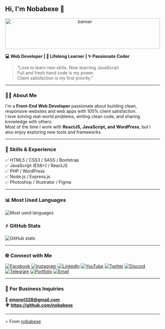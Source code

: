 <!-- Banner -->

## Hi, I'm **Nobabexe** 👋
<p align="center">
  <img src="https://scontent.fdac140-1.fna.fbcdn.net/v/t39.30808-6/475013099_1364202621701847_6812821878371601593_n.jpg?_nc_cat=105&ccb=1-7&_nc_sid=cc71e4&_nc_eui2=AeFM5vVUmRKDGTHPQS0PqxoKBDYverqlhnsENi96uqWGe9kswpqhzzR0PksQSMr6n3hTCvaYc1NsZX6WuUeZ2mZU&_nc_ohc=zmyOIuA8lOQQ7kNvwHqYLH0&_nc_oc=Adnumr-0hsKJSeWTEMeWGodj4OOD2KR9sEXCOeL1RchKFNUBzQsUFapMpRkKQFdkI2E&_nc_zt=23&_nc_ht=scontent.fdac140-1.fna&_nc_gid=IFfOXXVmx2KuZ9XlsjkBMQ&oh=00_Afere1LEzsXkWfceiWrIdNmkbIlK89eo2505eXckC-wFKg&oe=68FFF5BC" alt="banner" width="100%" height="100px" />
</p>


**💻 Web Developer | 🧠 Lifelong Learner | ✨ Passionate Coder**

> “Love to learn new skills. Now learning JavaScript.  
> Full and fresh hand code is my power.  
> Client satisfaction is my first priority.”

---

### 👨‍💻 About Me
I'm a **Front-End Web Developer** passionate about building clean, responsive websites and web apps with 100% client satisfaction.  
I love solving real-world problems, writing clean code, and sharing knowledge with others.  
Most of the time I work with **ReactJS, JavaScript, and WordPress**, but I also enjoy exploring new tools and frameworks.

---

### 🧩 Skills & Experience
✅ HTML5 / CSS3 / SASS / Bootstrap  
✅ JavaScript (ES6+) / ReactJS  
✅ PHP / WordPress  
✅ Node.js / Express.js  
✅ Photoshop / Illustrator / Figma  

---

### 📊 Most Used Languages
<p align="left">
  <img src="https://github-readme-stats.vercel.app/api/top-langs/?username=nobabexe&layout=compact&theme=dark&hide_border=true" alt="Most used languages" />
</p>

### ⚡ GitHub Stats
<p align="left">
  <img src="https://github-readme-stats.vercel.app/api?username=nobabexe&show_icons=true&theme=dark&hide_border=true" alt="GitHub stats" />
</p>

---

### 🌐 Connect with Me

[![Facebook](https://img.shields.io/badge/Facebook-1877F2?style=flat&logo=facebook&logoColor=white)](https://www.facebook.com/share/1CWrsfuESK/)
[![Instagram](https://img.shields.io/badge/Instagram-E4405F?style=flat&logo=instagram&logoColor=white)](https://instagram.com/YOUR_INSTAGRAM)
[![LinkedIn](https://img.shields.io/badge/LinkedIn-0A66C2?style=flat&logo=linkedin&logoColor=white)](https://linkedin.com/in/YOUR_LINKEDIN)
[![YouTube](https://img.shields.io/badge/YouTube-FF0000?style=flat&logo=youtube&logoColor=white)](https://youtube.com/@YOUR_CHANNEL)
[![Twitter](https://img.shields.io/badge/Twitter-1DA1F2?style=flat&logo=twitter&logoColor=white)](https://twitter.com/YOUR_TWITTER)
[![Discord](https://img.shields.io/badge/Discord-5865F2?style=flat&logo=discord&logoColor=white)](https://discord.gg/YOUR_DISCORD)
[![Telegram](https://img.shields.io/badge/Telegram-26A5E4?style=flat&logo=telegram&logoColor=white)](https://t.me/YOUR_TELEGRAM)
[![Portfolio](https://img.shields.io/badge/Portfolio-000000?style=flat&logo=firefox&logoColor=white)](https://YOUR_WEBSITE)
[![Email](https://img.shields.io/badge/Email-D14836?style=flat&logo=gmail&logoColor=white)](mailto:emonet328@gmail.com)

---

### 💼 For Business Inquiries
📧 **emonet328@gmail.com**  
🌍 **https://github.com/nobabexe**

---

⭐️ From [nobabexe](https://github.com/nobabexe)
